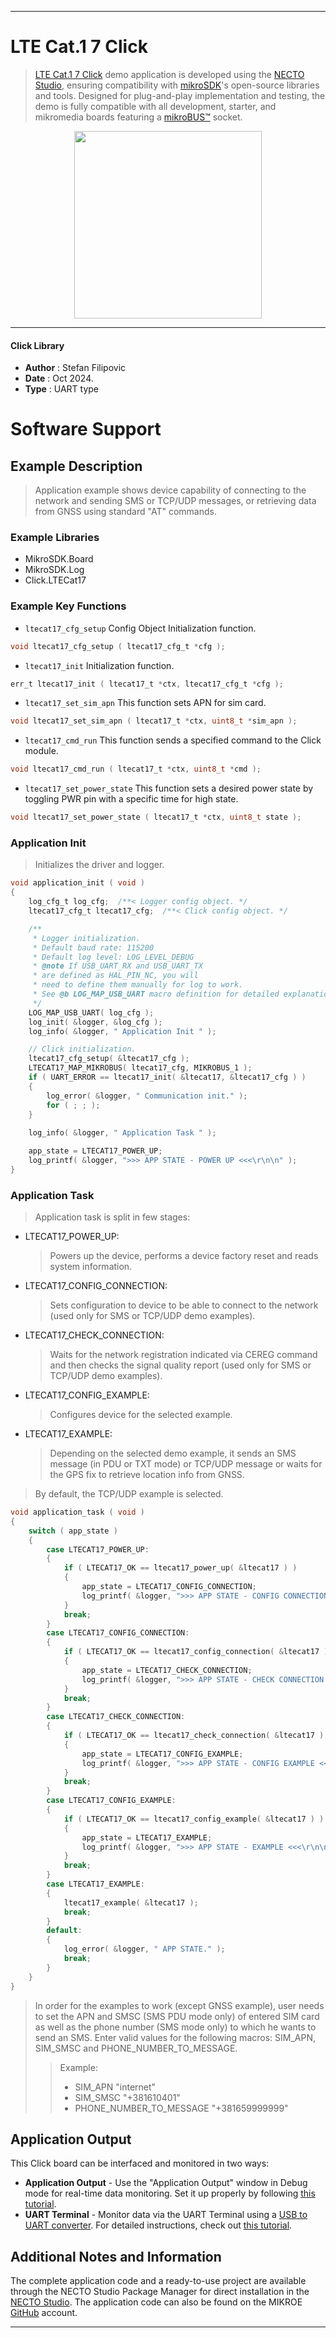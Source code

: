 
---
# LTE Cat.1 7 Click

> [LTE Cat.1 7 Click](https://www.mikroe.com/?pid_product=MIKROE-6434) demo application is developed using
the [NECTO Studio](https://www.mikroe.com/necto), ensuring compatibility with [mikroSDK](https://www.mikroe.com/mikrosdk)'s
open-source libraries and tools. Designed for plug-and-play implementation and testing, the demo is fully compatible with
all development, starter, and mikromedia boards featuring a [mikroBUS&trade;](https://www.mikroe.com/mikrobus) socket.

<p align="center">
  <img src="https://www.mikroe.com/?pid_product=&image=1" height=300px>
</p>

---

#### Click Library

- **Author**        : Stefan Filipovic
- **Date**          : Oct 2024.
- **Type**          : UART type

# Software Support

## Example Description

> Application example shows device capability of connecting to the network and
sending SMS or TCP/UDP messages, or retrieving data from GNSS using standard "AT" commands.

### Example Libraries

- MikroSDK.Board
- MikroSDK.Log
- Click.LTECat17

### Example Key Functions

- `ltecat17_cfg_setup` Config Object Initialization function.
```c
void ltecat17_cfg_setup ( ltecat17_cfg_t *cfg );
```

- `ltecat17_init` Initialization function.
```c
err_t ltecat17_init ( ltecat17_t *ctx, ltecat17_cfg_t *cfg );
```

- `ltecat17_set_sim_apn` This function sets APN for sim card.
```c
void ltecat17_set_sim_apn ( ltecat17_t *ctx, uint8_t *sim_apn );
```

- `ltecat17_cmd_run` This function sends a specified command to the Click module.
```c
void ltecat17_cmd_run ( ltecat17_t *ctx, uint8_t *cmd );
```

- `ltecat17_set_power_state` This function sets a desired power state by toggling PWR pin with a specific time for high state.
```c
void ltecat17_set_power_state ( ltecat17_t *ctx, uint8_t state );
```

### Application Init

> Initializes the driver and logger.

```c
void application_init ( void )
{
    log_cfg_t log_cfg;  /**< Logger config object. */
    ltecat17_cfg_t ltecat17_cfg;  /**< Click config object. */

    /** 
     * Logger initialization.
     * Default baud rate: 115200
     * Default log level: LOG_LEVEL_DEBUG
     * @note If USB_UART_RX and USB_UART_TX 
     * are defined as HAL_PIN_NC, you will 
     * need to define them manually for log to work. 
     * See @b LOG_MAP_USB_UART macro definition for detailed explanation.
     */
    LOG_MAP_USB_UART( log_cfg );
    log_init( &logger, &log_cfg );
    log_info( &logger, " Application Init " );

    // Click initialization.
    ltecat17_cfg_setup( &ltecat17_cfg );
    LTECAT17_MAP_MIKROBUS( ltecat17_cfg, MIKROBUS_1 );
    if ( UART_ERROR == ltecat17_init( &ltecat17, &ltecat17_cfg ) ) 
    {
        log_error( &logger, " Communication init." );
        for ( ; ; );
    }
    
    log_info( &logger, " Application Task " );

    app_state = LTECAT17_POWER_UP;
    log_printf( &logger, ">>> APP STATE - POWER UP <<<\r\n\n" );
}
```

### Application Task

> Application task is split in few stages:
 - LTECAT17_POWER_UP: 
   > Powers up the device, performs a device factory reset and reads system information.
 - LTECAT17_CONFIG_CONNECTION: 
   > Sets configuration to device to be able to connect to the network (used only for SMS or TCP/UDP demo examples).
 - LTECAT17_CHECK_CONNECTION:
   > Waits for the network registration indicated via CEREG command and then checks the signal quality report (used only for SMS or TCP/UDP demo examples).
 - LTECAT17_CONFIG_EXAMPLE:
   > Configures device for the selected example.
 - LTECAT17_EXAMPLE:
   > Depending on the selected demo example, it sends an SMS message (in PDU or TXT mode) or TCP/UDP message or waits for the GPS fix to retrieve location info from GNSS.
> By default, the TCP/UDP example is selected.

```c
void application_task ( void )
{
    switch ( app_state )
    {
        case LTECAT17_POWER_UP:
        {
            if ( LTECAT17_OK == ltecat17_power_up( &ltecat17 ) )
            {
                app_state = LTECAT17_CONFIG_CONNECTION;
                log_printf( &logger, ">>> APP STATE - CONFIG CONNECTION <<<\r\n\n" );
            }
            break;
        }
        case LTECAT17_CONFIG_CONNECTION:
        {
            if ( LTECAT17_OK == ltecat17_config_connection( &ltecat17 ) )
            {
                app_state = LTECAT17_CHECK_CONNECTION;
                log_printf( &logger, ">>> APP STATE - CHECK CONNECTION <<<\r\n\n" );
            }
            break;
        }
        case LTECAT17_CHECK_CONNECTION:
        {
            if ( LTECAT17_OK == ltecat17_check_connection( &ltecat17 ) )
            {
                app_state = LTECAT17_CONFIG_EXAMPLE;
                log_printf( &logger, ">>> APP STATE - CONFIG EXAMPLE <<<\r\n\n" );
            }
            break;
        }
        case LTECAT17_CONFIG_EXAMPLE:
        {
            if ( LTECAT17_OK == ltecat17_config_example( &ltecat17 ) )
            {
                app_state = LTECAT17_EXAMPLE;
                log_printf( &logger, ">>> APP STATE - EXAMPLE <<<\r\n\n" );
            }
            break;
        }
        case LTECAT17_EXAMPLE:
        {
            ltecat17_example( &ltecat17 );
            break;
        }
        default:
        {
            log_error( &logger, " APP STATE." );
            break;
        }
    }
}
```
> In order for the examples to work (except GNSS example), user needs to set the APN and SMSC (SMS PDU mode only)
of entered SIM card as well as the phone number (SMS mode only) to which he wants to send an SMS.
Enter valid values for the following macros: SIM_APN, SIM_SMSC and PHONE_NUMBER_TO_MESSAGE.
> > Example: 
> > - SIM_APN "internet"
> > - SIM_SMSC "+381610401"
> > - PHONE_NUMBER_TO_MESSAGE "+381659999999"

## Application Output

This Click board can be interfaced and monitored in two ways:
- **Application Output** - Use the "Application Output" window in Debug mode for real-time data monitoring.
Set it up properly by following [this tutorial](https://www.youtube.com/watch?v=ta5yyk1Woy4).
- **UART Terminal** - Monitor data via the UART Terminal using
a [USB to UART converter](https://www.mikroe.com/click/interface/usb?interface*=uart,uart). For detailed instructions,
check out [this tutorial](https://help.mikroe.com/necto/v2/Getting%20Started/Tools/UARTTerminalTool).

## Additional Notes and Information

The complete application code and a ready-to-use project are available through the NECTO Studio Package Manager for 
direct installation in the [NECTO Studio](https://www.mikroe.com/necto). The application code can also be found on
the MIKROE [GitHub](https://github.com/MikroElektronika/mikrosdk_click_v2) account.

---
